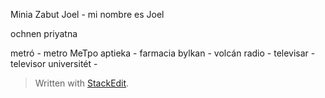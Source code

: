 
Minia Zabut Joel - mi nombre es Joel

ochnen priyatna 

metró - metro МеТро
aptieka - farmacia
bylkan  - volcán
radio - 
televisar - televisor
universitét - 

> Written with [StackEdit](https://stackedit.io/).
<!--stackedit_data:
eyJoaXN0b3J5IjpbNTEwMDk2NjM4LC0xNjczNzUyNzc5LDczMD
k5ODExNl19
-->